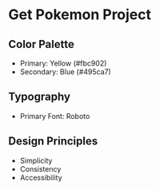 # Get Pokemon Project

## Color Palette

- Primary: Yellow (#fbc902)
- Secondary: Blue (#495ca7)

## Typography

- Primary Font: Roboto

## Design Principles

- Simplicity
- Consistency
- Accessibility
